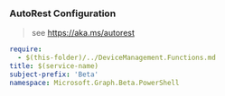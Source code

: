 ### AutoRest Configuration

> see https://aka.ms/autorest

``` yaml
require:
  - $(this-folder)/../DeviceManagement.Functions.md
title: $(service-name)
subject-prefix: 'Beta'
namespace: Microsoft.Graph.Beta.PowerShell
```
